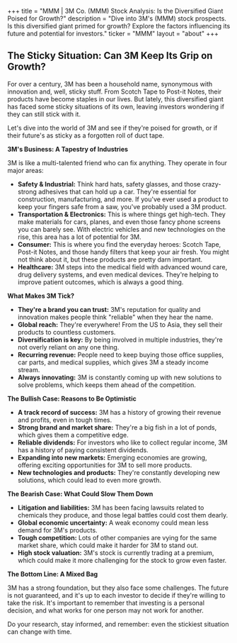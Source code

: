 +++
title = "MMM |  3M Co. (MMM) Stock Analysis: Is the Diversified Giant Poised for Growth?"
description = "Dive into 3M's (MMM) stock prospects. Is this diversified giant primed for growth? Explore the factors influencing its future and potential for investors."
ticker = "MMM"
layout = "about"
+++

        


##  The Sticky Situation: Can 3M Keep Its Grip on Growth?

For over a century, 3M has been a household name, synonymous with innovation and, well, sticky stuff. From Scotch Tape to Post-it Notes, their products have become staples in our lives. But lately, this diversified giant has faced some sticky situations of its own, leaving investors wondering if they can still stick with it. 

Let's dive into the world of 3M and see if they're poised for growth, or if their future's as sticky as a forgotten roll of duct tape.

**3M's Business: A Tapestry of Industries**

3M is like a multi-talented friend who can fix anything.  They operate in four major areas: 

* **Safety & Industrial:**  Think hard hats, safety glasses, and those crazy-strong adhesives that can hold up a car.  They're essential for construction, manufacturing, and more.  If you've ever used a product to keep your fingers safe from a saw, you've probably used a 3M product.
* **Transportation & Electronics:**  This is where things get high-tech.  They make materials for cars, planes, and even those fancy phone screens you can barely see.  With electric vehicles and new technologies on the rise, this area has a lot of potential for 3M.
* **Consumer:**  This is where you find the everyday heroes: Scotch Tape, Post-it Notes, and those handy filters that keep your air fresh.  You might not think about it, but these products are pretty darn important.
* **Healthcare:**  3M steps into the medical field with advanced wound care, drug delivery systems, and even medical devices.  They're helping to improve patient outcomes, which is always a good thing.

**What Makes 3M Tick?**

* **They're a brand you can trust:**  3M's reputation for quality and innovation makes people think "reliable" when they hear the name. 
* **Global reach:**  They're everywhere!  From the US to Asia, they sell their products to countless customers.
* **Diversification is key:**  By being involved in multiple industries, they're not overly reliant on any one thing. 
* **Recurring revenue:**  People need to keep buying those office supplies, car parts, and medical supplies, which gives 3M a steady income stream.
* **Always innovating:**  3M is constantly coming up with new solutions to solve problems, which keeps them ahead of the competition.

**The Bullish Case: Reasons to Be Optimistic**

* **A track record of success:**  3M has a history of growing their revenue and profits, even in tough times.
* **Strong brand and market share:**  They're a big fish in a lot of ponds, which gives them a competitive edge.
* **Reliable dividends:**  For investors who like to collect regular income, 3M has a history of paying consistent dividends.
* **Expanding into new markets:**  Emerging economies are growing, offering exciting opportunities for 3M to sell more products. 
* **New technologies and products:**  They're constantly developing new solutions, which could lead to even more growth.

**The Bearish Case: What Could Slow Them Down**

* **Litigation and liabilities:**  3M has been facing lawsuits related to chemicals they produce, and those legal battles could cost them dearly.
* **Global economic uncertainty:**  A weak economy could mean less demand for 3M's products.
* **Tough competition:**  Lots of other companies are vying for the same market share, which could make it harder for 3M to stand out.
* **High stock valuation:**  3M's stock is currently trading at a premium, which could make it more challenging for the stock to grow even faster.

**The Bottom Line: A Mixed Bag**

3M has a strong foundation, but they also face some challenges.  The future is not guaranteed, and it's up to each investor to decide if they're willing to take the risk.  It's important to remember that investing is a personal decision, and what works for one person may not work for another. 

Do your research, stay informed, and remember: even the stickiest situation can change with time.  

        